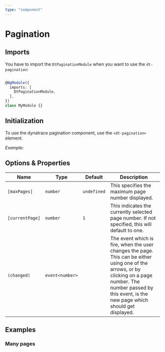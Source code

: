 ```yaml
---
type: "component"
---
```


# Pagination

## Imports

You have to import the `DtPaginationModule` when you want to use the `dt-pagination`:

```typescript

@NgModule({
  imports: [
    DtPaginationModule,
  ],
})
class MyModule {}

```

## Initialization

To use the dynatrace pagination component, use the `<dt-pagination>` element.

*Example:*

<docs-source-example example="DefaultPaginationExampleComponent"></docs-source-example>

## Options & Properties

| Name | Type | Default | Description |
| --- | --- | --- | --- |
| `[maxPages]` | `number` | `undefined` | This specifies the maximum page number displayed. |
| `[currentPage]` | `number` | `1` | This indicates the currently selected page number. If not specified, this will default to one. |
| `(changed)` | `event<number>` |  | The event which is fire, when the user changes the page. This can be either using one of the arrows, or by clicking on a page number. The number passed by this event, is the new page which should get displayed. |

## Examples

### Many pages

<docs-source-example example="ManyPaginationExampleComponent"></docs-source-example>
